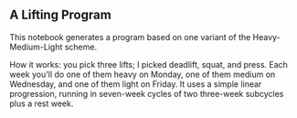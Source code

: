 ## A Lifting Program

This notebook generates a program based on one variant of the Heavy-Medium-Light scheme.

How it works: you pick three lifts; I picked deadlift, squat, and press. Each week you'll do one of them heavy on Monday, one of them medium on Wednesday, and one of them light on Friday. It uses a simple linear progression, running in seven-week cycles of two three-week subcycles plus a rest week.

